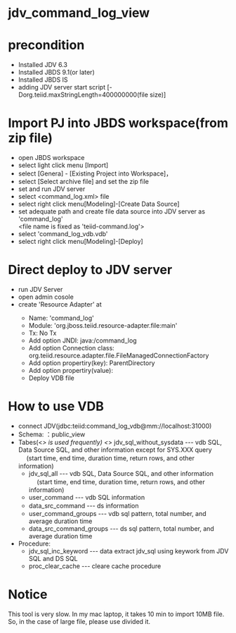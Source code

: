 # jdv_command_log_view

# precondition
 - Installed JDV 6.3
 - Installed JBDS 9.1(or later)
 - Installed JBDS IS
 - adding JDV server start script
    [-Dorg.teiid.maxStringLength=400000000(file size)]

# Import PJ into JBDS workspace(from zip file)
 - open JBDS workspace
 - select light click menu [Import]
 - select [Genera] - [Existing Project into Workspace]，
 - select  [Select archive file] and set the zip file
 - set and run JDV server
 - select <command_log.xml> file
 - select right click menu[Modeling]-[Create Data Source]
 - set adequate path and create file data source into JDV server as 'command_log'  
     <file name is fixed as 'teiid-command.log'>
 - select 'command_log_vdb.vdb'
 - select right click menu[Modeling]-[Deploy]

# Direct deploy to JDV server
 - run JDV Server
 - open admin cosole
 - create 'Resource Adapter' at <Configuration tab>
   - Name: 'command_log'
   - Module: 'org.jboss.teiid.resource-adapter.file:main'
   - Tx: No Tx
   - Add option JNDI: java:/command_log
   - Add option Connection class: org.teiid.resource.adapter.file.FileManagedConnectionFactory
   - Add option propertiry(key): ParentDirectory
   - Add option propertiry(value): <adequate path>
   - Deploy VDB file

# How to use VDB
  - connect JDV(jdbc:teiid:command_log_vdb@mm://localhost:31000)
  - Schema: ：public_view
  - Tabes(<*> is used frequently)
    <*> jdv_sql_without_sysdata --- vdb SQL, Data Source SQL, and other information except for SYS.XXX query
　    (start time, end time, duration time, return rows, and other information)
    -  jdv_sql_all --- vdb SQL, Data Source SQL, and other information
　    (start time, end time, duration time, return rows, and other information)
    - user_command --- vdb SQL information
    - data_src_command --- ds information　
    - user_command_groups --- vdb sql pattern, total number, and average duration time
    - data_src_command_groups --- ds sql pattern, total number, and average duration time
  - Procedure:
    - jdv_sql_inc_keyword --- data extract jdv_sql using keywork from JDV SQL and DS SQL
    - proc_clear_cache --- cleare cache procedure
    
    
    
# Notice
  This tool is very slow. In my mac laptop, it takes 10 min to import 10MB file. So, in the case of large file, please use divided it. 
